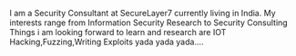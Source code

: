 I am a Security Consultant at SecureLayer7 currently living in India. My interests range from Information Security Research to Security Consulting
Things i am looking forward to learn and research are IOT Hacking,Fuzzing,Writing Exploits yada yada yada....
